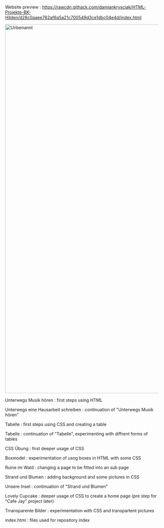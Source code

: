 Website preview : https://rawcdn.githack.com/damiankrysciak/HTML-Projekte-BK-Hilden/d28c0aaee762af6a5a21c700549d3ce1dbc04e4d/index.html

<img width="1205" alt="Unbenannt" src="https://github.com/user-attachments/assets/be137f92-200f-4a18-9762-37774aba62c2">

Unterwegs Musik hören : first steps using HTML

Unterwegs eine Hausarbeit schreiben : continuation of "Unterwegs Musik hören"

Tabelle : first steps using CSS and creating a table

Tabelle : continuation of "Tabelle", experimenting with diffrent forms of tables

CSS Übung : first deeper usage of CSS

Boxmodel : experimentation of usng boxes in HTML with some CSS

Ruine im Wald : changing a page to be fitted into an sub page

Strand und Blumen : adding background and some pictures in CSS

Unsere Insel : continuation of "Strand und Blumen"

Lovely Cupcake : deeper usage of CSS to create a home page (pre step for "Cafe Jay" project later)

Trransparente Bilder : experimentation with CSS and transpartent pictures

index.html : files used for repository index

